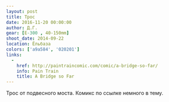 ```yaml
---
layout: post
title: Трос
date: 2016-11-20 00:00:00
author: Д.Г.
gear: [E-300 , 40-150mm]
shoot_date: 2014-09-22
location: Ёльбаза
colors: ['a9a584', '020201']
links:
  -
    href: http://paintraincomic.com/comic/a-bridge-so-far/
    info: Pain Train
    title: A Bridge so Far
---
```


Трос от подвесного моста. Комикс по ссылке немного в тему.

